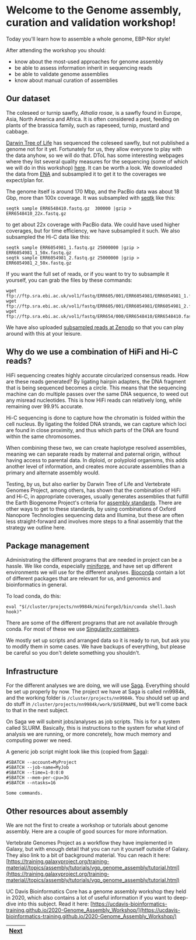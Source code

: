 # Welcome to the Genome assembly, curation and validation workshop!

Today you'll learn how to assemble a whole genome, EBP-Nor style! 

After attending the workshop you should:
- know about the most-used approaches for genome assembly
- be able to assess information inherit in sequencing reads
- be able to validate genome assemblies
- know about manual curation of assemblies


## Our dataset

The coleseed or turnip sawfly, *Athalia rosae*, is a sawfly found in Europe, Asia, North America and Africa. It is often considered a pest, feeding on plants of the brassica family, such as rapeseed, turnip, mustard and cabbage. 

[Darwin Tree of Life](https://www.darwintreeoflife.org) has sequenced the coleseed sawfly, but not published a genome not for it yet. Fortunately for us, they allow everyone to play with the data anyhow, so we will do that. DToL has some interesting webpages where they list several quality measures for the sequencing (some of which we will do in this workshop) [here](https://tolqc.cog.sanger.ac.uk/darwin/insects/Athalia_rosae/). It can be worth a look. We downloaded the data from [ENA](https://www.ebi.ac.uk/ena/browser/view/GCA_917208135) and subsampled it to get it to the coverages we expect/plan for. 

The genome itself is around 170 Mbp, and the PacBio data was about 18 Gbp, more than 100x coverage. It was subsampled with [seqtk](https://github.com/lh3/seqtk) like this:
```
seqtk sample ERR6548410.fastq.gz  300000 |gzip > ERR6548410_22x.fastq.gz
```
to get about 22x coverage with PacBio data. We could have used higher coverages, but for time efficiency, we have subsampled it such. We also subsampled the Hi-C data like this:
```
seqtk sample ERR6054981_1.fastq.gz 25000000 |gzip > ERR6054981_1_50x.fastq.gz
seqtk sample ERR6054981_2.fastq.gz 25000000 |gzip > ERR6054981_2_50x.fastq.gz
```
If you want the full set of reads, or if you want to try to subsample it yourself, you can grab the files by these commands:
```
wget ftp://ftp.sra.ebi.ac.uk/vol1/fastq/ERR605/001/ERR6054981/ERR6054981_1.fastq.gz
wget ftp://ftp.sra.ebi.ac.uk/vol1/fastq/ERR605/001/ERR6054981/ERR6054981_2.fastq.gz
wget ftp://ftp.sra.ebi.ac.uk/vol1/fastq/ERR654/000/ERR6548410/ERR6548410.fastq.gz
```
We have also uploaded [subsampled reads at Zenodo](https://doi.org/10.5281/zenodo.10867805) so that you can play around with this at your leisure.

## Why do we use a combination of HiFi and Hi-C reads? 

HiFi sequencing creates highly accurate circularized consensus reads. How are these reads generated? By ligating hairpin adapters, the DNA fragment that is being sequenced becomes a circle. This means that the sequencing machine can do multiple passes over the same DNA sequence, to weed out any misread nucleotides. This is how HiFi reads can relatively long, while remaining over 99.9% accurate. 

Hi-C sequencing is done to capture how the chromatin is folded within the cell nucleus. By ligating the folded DNA strands, we can capture which loci are found in close proximity, and thus which parts of the DNA are found within the same chromosomes.

When combining these two, we can create haplotype resolved assemblies, meaning we can separate reads by maternal and paternal origin, without having access to parental data. In diploid, or polyploid organisms, this adds another level of information, and creates more accurate assemblies than a primary and alternate assembly would. 

Testing, by us, but also earlier by Darwin Tree of Life and Vertebrate Genomes Project, among others, has shown that the combination of HiFi and Hi-C, in appropriate coverages, usually generates assemblies that fulfill the Earth Biogenome Project's criteria for [assembly standards](https://www.earthbiogenome.org/assembly-standards). There are other ways to get to these standards, by using combinations of Oxford Nanopore Technologies sequencing data and Illumina, but these are often less straight-forward and involves more steps to a final assembly that the strategy we outline here.

## Package management

Administrating the different programs that are needed in project can be a hassle. We like conda, especially [miniforge](https://github.com/conda-forge/miniforge), and have set up different environments we will use for the different analyses. [Bioconda](https://bioconda.github.io) contain a lot of different packages that are relevant for us, and genomics and bioinformatics in general.

To load conda, do this:

```
eval "$(/cluster/projects/nn9984k/miniforge3/bin/conda shell.bash hook)" 
```

There are some of the different programs that are not available through conda. For most of these we use [Singularity containers](https://docs.sylabs.io/guides/3.5/user-guide/introduction.html). 

We mostly set up scripts and arranged data so it is ready to run, but ask you to modify them in some cases. We have backups of everything, but please be careful so you don't delete something you shouldn't.

## Infrastructure

For the different analyses we are doing, we will use [Saga](https://documentation.sigma2.no/hpc_machines/saga.html). Everything should be set up properly by now. The project we have at Saga is called nn9984k, and the working folder is `/cluster/projects/nn9984k`. You should set up and do stuff in `/cluster/projects/nn9984k/work/$USERNAME`, but we'll come back to that in the next subject.

On Saga we will submit jobs/analyses as job scripts. This is for a system called SLURM. Basically, this is instructions to the system for what kind of analysis we are running, or more concretely, how much memory and computing power we need. 

A generic job script might look like this (copied from [Saga](https://documentation.sigma2.no/hpc_machines/saga.html)):
```
#SBATCH --account=MyProject
#SBATCH --job-name=MyJob
#SBATCH --time=1-0:0:0
#SBATCH --mem-per-cpu=3G
#SBATCH --ntasks=16

Some commands.
```
## Other resources about assembly

We are not the first to create a workshop or tutorials about genome assembly. Here are a couple of good sources for more information.

Vertebrate Genomes Project as a workflow they have implemented in Galaxy, but with enough detail that you can run it yourself outside of Galaxy. They also link to a bit of background material. You can reach it here: 
[https://training.galaxyproject.org/training-material//topics/assembly/tutorials/vgp_genome_assembly/tutorial.html](https://training.galaxyproject.org/training-material//topics/assembly/tutorials/vgp_genome_assembly/tutorial.html)

UC Davis Bioinformatics Core has a genome assembly workshop they held in 2020, which also contains a lot of useful information if you want to deep-dive into this subject. Read it here: [https://ucdavis-bioinformatics-training.github.io/2020-Genome_Assembly_Workshop/](https://ucdavis-bioinformatics-training.github.io/2020-Genome_Assembly_Workshop/)


|[Next](https://github.com/ebp-nor/workshop-2024/blob/main/day1_genome_assembly/01_GenomeScope2.md)|
|---|
